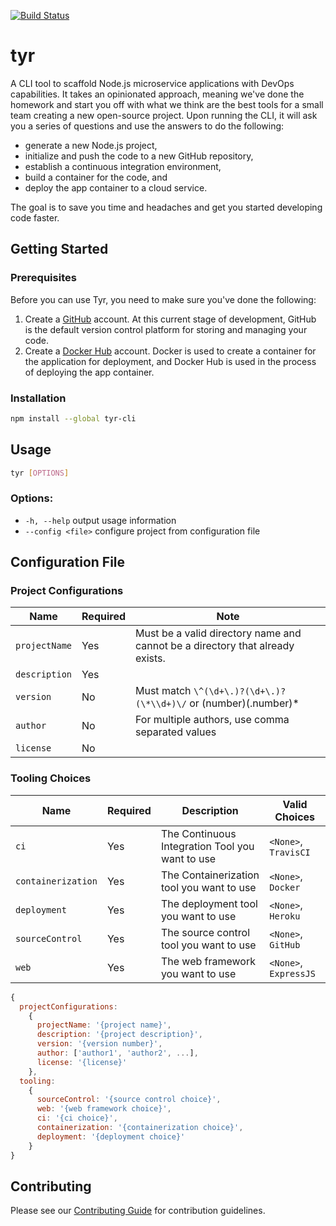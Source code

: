 [![Build Status](https://travis-ci.org/hammer-io/tyr.svg?branch=master)](https://travis-ci.org/hammer-io/tyr)

# tyr

A CLI tool to scaffold Node.js microservice applications with DevOps capabilities. It
takes an opinionated approach, meaning we've done the homework and start you off with
what we think are the best tools for a small team creating a new open-source project. Upon
running the CLI, it will ask you a series of questions and use the answers to do the
following:

- generate a new Node.js project,
- initialize and push the code to a new GitHub repository,
- establish a continuous integration environment,
- build a container for the code, and
- deploy the app container to a cloud service.

The goal is to save you time and headaches and get you started developing code faster.


## Getting Started

### Prerequisites

Before you can use Tyr, you need to make sure you've done the following:

1. Create a [GitHub](https://github.com/) account. At this current stage of development,
   GitHub is the default version control platform for storing and managing your code.
2. Create a [Docker Hub](https://hub.docker.com/) account. Docker is used to create a
   container for the application for deployment, and Docker Hub is used in the process
   of deploying the app container.

### Installation

```bash
npm install --global tyr-cli
```


## Usage

```bash
tyr [OPTIONS]
```

### Options:
* `-h, --help`       output usage information
* `--config <file>`  configure project from configuration file

## Configuration File
### Project Configurations
| Name          | Required | Note                                                                           |
|---------------|----------|--------------------------------------------------------------------------------|
| `projectName` | Yes      | Must be a valid directory name and cannot be a directory that already exists.  |
| `description` | Yes      |                                                                                |
| `version`     | No       | Must match ```\^(\d+\.)?(\d+\.)?(\*\\d+)\/``` or (number)(.number)*            |
| `author`      | No       | For multiple authors, use comma separated values                               |
| `license`     | No       |                                                                                |

### Tooling Choices
| Name               | Required | Description                                    | Valid Choices         |
|--------------------|----------|------------------------------------------------|-----------------------|
| `ci`               | Yes      | The Continuous Integration Tool you want to use | `<None>`, `TravisCI`  |
| `containerization` | Yes      | The Containerization tool you want to use      | `<None>`, `Docker`    |
| `deployment`       | Yes      | The deployment tool you want to use            | `<None>`, `Heroku`    |
| `sourceControl`    | Yes      | The source control tool you want to use        | `<None>`, `GitHub`    |
| `web`              | Yes      | The web framework you want to use              | `<None>`, `ExpressJS` |


```javascript
{
  projectConfigurations:
    {
      projectName: '{project name}',
      description: '{project description}',
      version: '{version number}',
      author: ['author1', 'author2', ...],
      license: '{license}'
    },
  tooling:
    {
      sourceControl: '{source control choice}',
      web: '{web framework choice}',
      ci: '{ci choice}',
      containerization: '{containerization choice}',
      deployment: '{deployment choice}'
    }
}
```


## Contributing

Please see our [Contributing Guide](https://github.com/hammer-io/tyr/blob/master/CONTRIBUTING.md)
for contribution guidelines.
